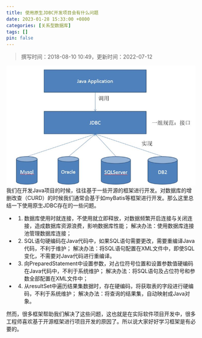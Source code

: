 ```yaml
---
title: 使用原生JDBC开发项目会有什么问题
date: 2023-01-28 15:33:00 +0800
categories: [关系型数据库]
tags: []
pin: false
---
```


> 撰写时间：2018-08-10 10:49，更新时间：2022-07-12

![timg.jpeg](/img/database/06-01.jpeg)
我们在开发Java项目的时候，往往基于一些开源的框架进行开发。对数据库的增删改查（CURD）的时候我们通常会基于如myBatis等框架进行开发。那么这里总结一下使用原生JDBC存在的一些问题。

- 1. 数据库使用时就连接，不使用就立即释放，对数据频繁开启连接与关闭连接，造成数据库资源浪费，影响数据库性能；
解决办法：使用数据库连接池管理数据库连接；

- 2. SQL语句硬编码在Java代码中，如果SQL语句需要更改，需要重编译Java代码，不利于维护；
解决办法：将SQL语句配置在XML文件中，即使SQL变化，不需要对Java代码进行重编译。

- 3. 向PreparedStatement中设置参数，对占位符号位置和设置参数值硬编码在Java代码中，不利于系统维护；
解决办法：将SQL语句及占位符号和参数全部配置在XML文件中；

- 4. 从resultSet中遍历结果集数据时，存在硬编码，将获取表的字段进行硬编码，不利于系统维护；
解决办法：将查询的结果集，自动映射成Java对象。

然而，很多框架帮助我们解决了这些问题，这也就是在实际软件项目开发中，很多工程师喜欢基于开源框架进行项目开发的原因了。所以说大家好好学习框架是有必要的。
